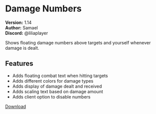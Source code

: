 # Damage Numbers

**Version:** 1.14  
**Author:** Samael  
**Discord:** @liliaplayer  

Shows floating damage numbers above targets and yourself whenever damage is dealt.

## Features

- Adds floating combat text when hitting targets
- Adds different colors for damage types
- Adds display of damage dealt and received
- Adds scaling text based on damage amount
- Adds client option to disable numbers

[Download](https://github.com/LiliaFramework/Modules/raw/refs/heads/gh-pages/damagenumbers.zip)
